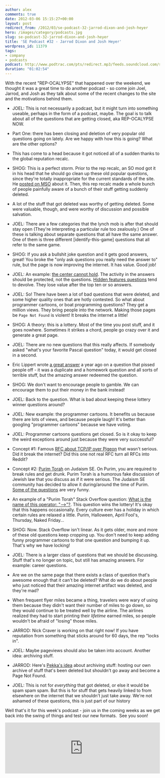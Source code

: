 ```yaml
---
author: alex
comments: true
date: 2012-03-06 15:15:27+00:00
layout: post
redirect_from: /2012/03/se-podcast-32-jarrod-dixon-and-josh-heyer
hero: /images/category/podcasts.jpg
slug: se-podcast-32-jarrod-dixon-and-josh-heyer
title: 'SE Podcast #32 - Jarrod Dixon and Josh Heyer'
wordpress_id: 11379
tags:
- company
- podcasts
podcast: http://www.podtrac.com/pts/redirect.mp3/feeds.soundcloud.com/stream/38889143-stack-exchange-stack-exchange-podcast-32.mp3
duration: "01:02:54"
---
```


With the recent "REP-OCALYPSE" that happened over the weekend, we thought it was a great time to do another podcast - so come join Joel, Jarrod, and Josh as they talk about some of the recent changes to the site and the motivations behind them.



	
  * JOEL: This is not necessarily a podcast, but it might turn into something useable, perhaps in the form of a podcast, maybe. The goal is to talk about all of the questions that are getting closed, aka REP-OCALYPSE NOW.

	
  * Part One: there has been closing and deletion of very popular old questions going on lately. Are we happy with how this is going? What are the other options?

	
  * This has come to a head because it got noticed all of a sudden thanks to the global reputation recalc.

	
  * SHOG: This is a perfect storm. Prior to the rep recalc, an SO mod got it in his head that he should go clean up these old popular questions, since they're totally inappropriate for the current standards of the site. He [posted on MSO](http://meta.stackoverflow.com/questions/122120/the-great-question-deletion-audit-of-2012) about it. Then, this rep recalc made a whole bunch of people painfully aware of a bunch of their stuff getting suddenly deleted.

	
  * A lot of the stuff that got deleted was worthy of getting deleted. Some were valuable, though, and were worthy of discussion and possible salvation.

	
  * JOEL: There are a few categories that the lynch mob is after that should stay open (They're interpreting a particular rule too zealously.) One of these is talking about separate questions that all have the same answer. One of them is three different [identify-this-game] questions that all refer to the same game.

	
  * SHOG: If you ask a bullshit joke question and it gets good answers, great! You broke the "only ask questions you really need the answer to" rule, but the page is now improving the internet. It has value. Good job!

	
  * JOEL: An example: [the center cannot hold](http://stackoverflow.com/questions/1732348/regex-match-open-tags-except-xhtml-self-contained-tags/1732454#1732454). The activity in the answers should be protected, not the questions. [Hidden features questions](http://stackoverflow.com/questions/9033/hidden-features-of-c) tend to devolve. They lose value after the top ten or so answers.

	
  * JOEL: So! There have been a lot of bad questions that were deleted, and some higher quality ones that are hotly contested. So what about programmer cartoons, or boat programming questions? They get a million views. They bring people into the network. Making those pages be `Page Not Found` is violent! It breaks the internet a little!

	
  * SHOG: A theory: this is a lottery. Most of the time you post stuff, and it goes nowhere. Sometimes it strikes a chord, people go crazy over it and generate a great page.

	
  * JOEL: There are no new questions that this really affects. If somebody asked "what's your favorite Pascal question" today, it would get closed in a second.

	
  * Eric Lippert wrote [a great answer](http://stackoverflow.com/a/6445794/865899) a year ago on a question that pissed people off - it was a duplicate and a homework question and all sorts of terrible stuff, but the amazing answer redeemed the question.

	
  * SHOG: We don't want to encourage people to gamble. We can encourage them to put their money in the bank instead!

	
  * JOEL: Back to the question. What is bad about keeping these lottery winner questions around?

	
  * JOEL: New example: the programmer cartoons. It benefits us because there are lots of views, and because people laugh! It's better than googling "programmer cartoons" because we have voting.

	
  * JOEL: Programmer cartoons questions get closed. So is it okay to keep the weird exceptions around just because they were very successful?

	
  * Concept #1: Famous [RFC about TCP/IP over Pigeon](http://www.ietf.org/rfc/rfc1149.txt) that wasn't serious. Did it break the internet? Did this one not real RFC turn all RFCs into Reddit?

	
  * Concept #2: [Purim Torah](http://judaism.stackexchange.com/questions/tagged/purim-torah-in-jest) on Judaism SE. On Purim, you are required to break rules and get drunk. Purim Torah is a humorous fake discussion of Jewish law that you discuss as if it were serious. The Judaism SE community has decided to allow it during/around the time of Purim. [Some of the questions](http://judaism.stackexchange.com/questions/14756/rejecting-others-friend-requests-on-facebook) are very funny.

	
  * An example of a "Purim Torah" Stack Overflow question: [What is the name of this operator: "-->"?](http://stackoverflow.com/questions/1642028/what-is-the-name-of-this-operator). This question wins the lottery! It's okay that this happens occasionally. Every culture ever has a holiday in which certain rules are relaxed a little. Purim, Halloween, April Fool's, Thursday, Naked Friday...

	
  * SHOG: Now. Stack Overflow isn't linear. As it gets older, more and more of these old questions keep cropping up. You don't need to keep adding funny programmer cartoons to that one question and bumping it up. That's why we have locking!

	
  * JOEL: There is a larger class of questions that we should be discussing. Stuff that's no longer on topic, but still has amazing answers. For example: career questions.

	
  * Are we on the same page that there exists a class of question that's awesome enough that it can't be deleted? What do we do about people who just noticed that their amazing internet artifact was deleted, and they're mad?

	
  * When frequent flyer miles became a thing, travelers were wary of using them because they didn't want their number of miles to go down, so they would continue to be treated well by the airline. The airlines realized they had to start printing their _lifetime_ earned miles, so people wouldn't be afraid of "losing" those miles.

	
  * JARROD: Nick Craver is working on that right now! If you have reputation from something that sticks around for 60 days, the rep "locks in".

	
  * JOEL: Maybe pageviews should also be taken into account. Another idea: archiving stuff.

	
  * JARROD: Here's [Pekka's idea](http://meta.stackoverflow.com/questions/122249/building-an-archive-of-deleted-questions) about archiving stuff: hosting our own archive of stuff that's been deleted but shouldn't go away and become a Page Not Found.

	
  * JOEL: This is not for _everything_ that got deleted, or else it would be spam spam spam. But this is for stuff that gets heavily linked to from elsewhere on the internet that we shouldn't just take away. We're not ashamed of these questions, this is just part of our history


Well that's it for this week's podcast - join us in the coming weeks as we get back into the swing of things and test our new formats.  See you soon!



<iframe width="100%" height="166" scrolling="no" frameborder="no" src="https://w.soundcloud.com/player/?url=https%3A//api.soundcloud.com/tracks/38889143&amp;color=ff5500&amp;auto_play=false&amp;hide_related=false&amp;show_comments=true&amp;show_user=true&amp;show_reposts=false"></iframe>
